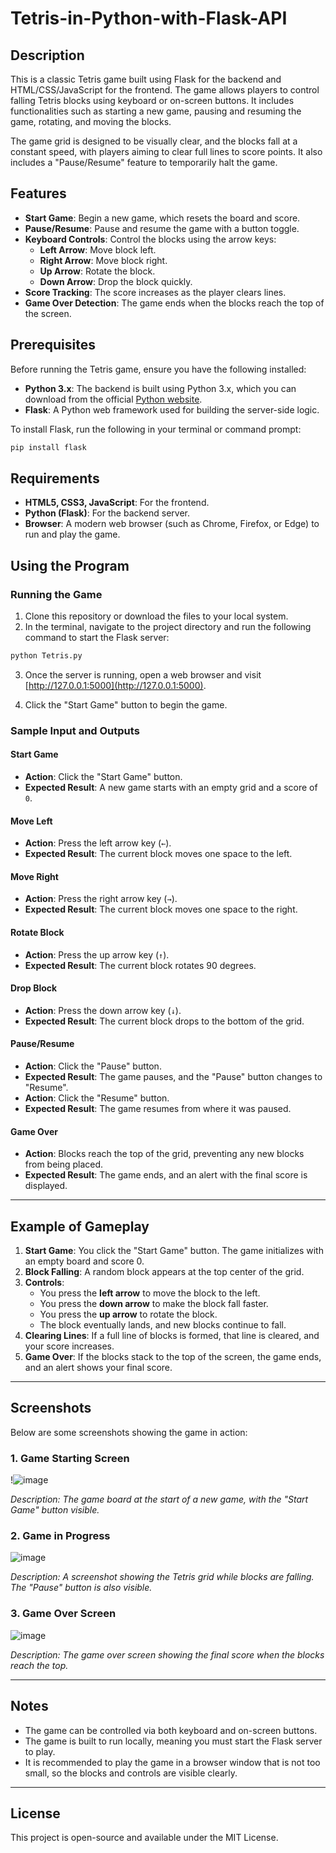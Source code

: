 # Tetris-in-Python-with-Flask-API

## Description

This is a classic Tetris game built using Flask for the backend and HTML/CSS/JavaScript for the frontend. The game allows players to control falling Tetris blocks using keyboard or on-screen buttons. It includes functionalities such as starting a new game, pausing and resuming the game, rotating, and moving the blocks.

The game grid is designed to be visually clear, and the blocks fall at a constant speed, with players aiming to clear full lines to score points. It also includes a "Pause/Resume" feature to temporarily halt the game.

## Features

- **Start Game**: Begin a new game, which resets the board and score.
- **Pause/Resume**: Pause and resume the game with a button toggle.
- **Keyboard Controls**: Control the blocks using the arrow keys:
  - **Left Arrow**: Move block left.
  - **Right Arrow**: Move block right.
  - **Up Arrow**: Rotate the block.
  - **Down Arrow**: Drop the block quickly.
- **Score Tracking**: The score increases as the player clears lines.
- **Game Over Detection**: The game ends when the blocks reach the top of the screen.

## Prerequisites

Before running the Tetris game, ensure you have the following installed:

- **Python 3.x**: The backend is built using Python 3.x, which you can download from the official [Python website](https://www.python.org/).
- **Flask**: A Python web framework used for building the server-side logic.

To install Flask, run the following in your terminal or command prompt:

```bash
pip install flask
```

## Requirements

- **HTML5, CSS3, JavaScript**: For the frontend.
- **Python (Flask)**: For the backend server.
- **Browser**: A modern web browser (such as Chrome, Firefox, or Edge) to run and play the game.

## Using the Program

### Running the Game

1. Clone this repository or download the files to your local system.
2. In the terminal, navigate to the project directory and run the following command to start the Flask server:

```bash
python Tetris.py
```

3. Once the server is running, open a web browser and visit [http://127.0.0.1:5000](http://127.0.0.1:5000).

4. Click the "Start Game" button to begin the game.

### Sample Input and Outputs

#### Start Game

- **Action**: Click the "Start Game" button.
- **Expected Result**: A new game starts with an empty grid and a score of `0`.

#### Move Left

- **Action**: Press the left arrow key (`←`).
- **Expected Result**: The current block moves one space to the left.

#### Move Right

- **Action**: Press the right arrow key (`→`).
- **Expected Result**: The current block moves one space to the right.

#### Rotate Block

- **Action**: Press the up arrow key (`↑`).
- **Expected Result**: The current block rotates 90 degrees.

#### Drop Block

- **Action**: Press the down arrow key (`↓`).
- **Expected Result**: The current block drops to the bottom of the grid.

#### Pause/Resume

- **Action**: Click the "Pause" button.
- **Expected Result**: The game pauses, and the "Pause" button changes to "Resume".
- **Action**: Click the "Resume" button.
- **Expected Result**: The game resumes from where it was paused.

#### Game Over

- **Action**: Blocks reach the top of the grid, preventing any new blocks from being placed.
- **Expected Result**: The game ends, and an alert with the final score is displayed.

---

## Example of Gameplay

1. **Start Game**: You click the "Start Game" button. The game initializes with an empty board and score 0.
2. **Block Falling**: A random block appears at the top center of the grid.
3. **Controls**:
   - You press the **left arrow** to move the block to the left.
   - You press the **down arrow** to make the block fall faster.
   - You press the **up arrow** to rotate the block.
   - The block eventually lands, and new blocks continue to fall.
4. **Clearing Lines**: If a full line of blocks is formed, that line is cleared, and your score increases.
5. **Game Over**: If the blocks stack to the top of the screen, the game ends, and an alert shows your final score.

---

## Screenshots

Below are some screenshots showing the game in action:

### 1. **Game Starting Screen**

!![image](https://github.com/user-attachments/assets/271ad5fc-7ca3-4872-a13b-df9c212fda12)

*Description: The game board at the start of a new game, with the "Start Game" button visible.*

### 2. **Game in Progress**

![image](https://github.com/user-attachments/assets/75ea940b-84c0-418f-b831-8f0d308f7d72)

*Description: A screenshot showing the Tetris grid while blocks are falling. The "Pause" button is also visible.*

### 3. **Game Over Screen**

![image](https://github.com/user-attachments/assets/c76ced68-a10a-423c-8faf-f902aa74e83f)

*Description: The game over screen showing the final score when the blocks reach the top.*

---

## Notes

- The game can be controlled via both keyboard and on-screen buttons.
- The game is built to run locally, meaning you must start the Flask server to play.
- It is recommended to play the game in a browser window that is not too small, so the blocks and controls are visible clearly.

---

## License

This project is open-source and available under the MIT License.
